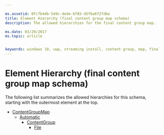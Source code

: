 ```yaml
---

ms.assetid: 0fc7b4db-549c-4ede-bf85-d5fba6f2fdbe
title: Element Hierarchy (final content group map schema)
description: The allowed hierarchies for the final content group map.

ms.date: 03/29/2017
ms.topic: article


keywords: windows 10, uwp, streaming install, content group, map, final content group, automatic content group
---
```



# Element Hierarchy (final content group map schema)


The following list summarizes the allowed hierarchies for this schema, starting with the outermost element at the top.

-   [ContentGroupMap](element-final-contentgroupmap.md)
    -   [Automatic](element-final-automatic.md)
        -   [ContentGroup](element-final-automatic-contentgroup.md)
            -   [File](element-final-automatic-file.md)
